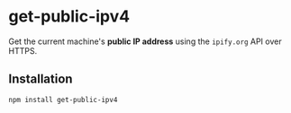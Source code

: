 # get-public-ipv4

Get the current machine's **public IP address** using the `ipify.org` API over HTTPS.

## Installation

```bash
npm install get-public-ipv4
